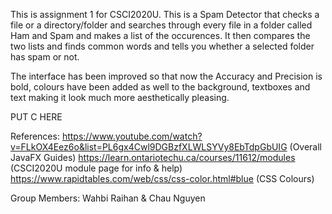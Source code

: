 This is assignment 1 for CSCI2020U. 
This is a Spam Detector that checks a file or a directory/folder and searches 
through every file in a folder called Ham and Spam and makes a list of the occurences.
It then compares the two lists and finds common words and tells you whether a selected folder
has spam or not.

The interface has been improved so that now the Accuracy and Precision is bold, colours have been added
as well to the background, textboxes and text making it look much more aesthetically pleasing.

PUT C HERE

References:
https://www.youtube.com/watch?v=FLkOX4Eez6o&list=PL6gx4Cwl9DGBzfXLWLSYVy8EbTdpGbUIG (Overall JavaFX Guides)
https://learn.ontariotechu.ca/courses/11612/modules (CSCI2020U module page for info & help)
https://www.rapidtables.com/web/css/css-color.html#blue (CSS Colours)

Group Members: Wahbi Raihan & Chau Nguyen